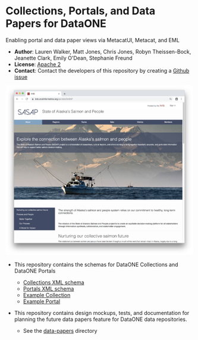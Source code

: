 # Collections, Portals, and Data Papers for DataONE
Enabling portal and data paper views via MetacatUI, Metacat, and EML

- **Author**: Lauren Walker, Matt Jones, Chris Jones, Robyn Theissen-Bock, Jeanette Clark, Emily O'Dean, Stephanie Freund
- **License**: [Apache 2](http://opensource.org/licenses/Apache-2.0)
- **Contact**: Contact the developers of this repository by creating a [Github issue](https://github.com/DataONEorg/collections-portals-schemas/issues)

![Portal in MetacatUI](docs/images/portal.png)

- This repository contains the schemas for DataONE Collections and DataONE Portals
  - [Collections XML schema](schemas/collections.xsd)
  - [Portals XML schema](schemas/portals.xsd)
  - [Example Collection](docs/examples/example-collection.xml)
  - [Example Portal](docs/examples/example-portal.xml)

- This repository contains design mockups, tests, and documentation for planning the future data papers feature for DataONE data repositories.
  - See the [data-papers](data-papers) directory

